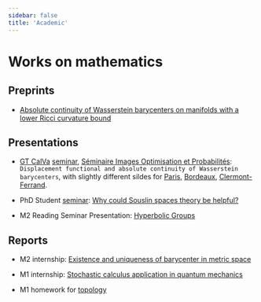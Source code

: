 ```yaml
---
sidebar: false
title: 'Academic'
---
```


# Works on mathematics

## Preprints

- [Absolute continuity of Wasserstein barycenters on manifolds with a lower Ricci curvature bound](/pdf/absolute_continuity.pdf)
<!-- https://arxiv.org/abs/2310.13832 -->

## Presentations

- [GT CalVa](https://indico.math.cnrs.fr/category/424/) [seminar](https://indico.math.cnrs.fr/event/10197/), [Séminaire Images Optimisation et Probabilités](https://www.math.u-bordeaux.fr/imb/seminaire-images-optimisation-et-probabilites?lang=fr): `Displacement functional and absolute continuity of Wasserstein barycenters`, with slightly different sildes for [Paris](/pdf/GTCalVa.pdf), [Bordeaux](/pdf/SIOP.pdf), [Clermont-Ferrand](/pdf/PAS.pdf).

- PhD Student [seminar](https://indico.math.cnrs.fr/event/9915/): [Why could Souslin spaces theory be helpful?](https://drive.google.com/file/d/1eTfQvdMlMWBhDNXlBEvxbNkI0Sfa8aUB/view)

- M2 Reading Seminar Presentation: [Hyperbolic Groups](/HyperbolicGroup/index)

## Reports

- M2 internship: [Existence and uniqueness of barycenter in metric space](https://drive.google.com/file/d/1DgcO-M13q4x_sCYsJTPjR9Wx154C0tnh/view)

- M1 internship: [Stochastic calculus application in quantum mechanics](/pdf/probability_M1_stage.pdf)

- M1 homework for [topology](/pdf/DM_topology_Jianyu_MA.pdf)

